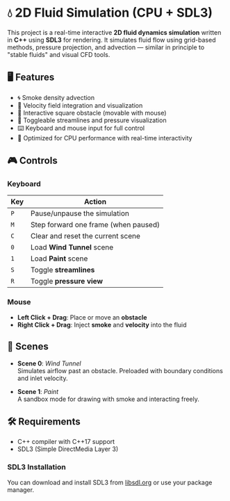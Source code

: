 # 💧 2D Fluid Simulation (CPU + SDL3)

This project is a real-time interactive **2D fluid dynamics simulation** written in **C++** using **SDL3** for rendering. It simulates fluid flow using grid-based methods, pressure projection, and advection — similar in principle to "stable fluids" and visual CFD tools.

## 🖥 Features

- 🌀 Smoke density advection
- 🌊 Velocity field integration and visualization
- 🧱 Interactive square obstacle (movable with mouse)
- 🧭 Toggleable streamlines and pressure visualization
- ⌨️ Keyboard and mouse input for full control
- 🔧 Optimized for CPU performance with real-time interactivity

## 🎮 Controls

### Keyboard
| Key       | Action                          |
|----------|----------------------------------|
| `P`      | Pause/unpause the simulation     |
| `M`      | Step forward one frame (when paused) |
| `C`      | Clear and reset the current scene |
| `0`      | Load **Wind Tunnel** scene       |
| `1`      | Load **Paint** scene             |
| `S`      | Toggle **streamlines**           |
| `R`      | Toggle **pressure view**         |

### Mouse
- **Left Click + Drag**: Place or move an **obstacle**
- **Right Click + Drag**: Inject **smoke** and **velocity** into the fluid

## 🧪 Scenes

- **Scene 0**: *Wind Tunnel*  
  Simulates airflow past an obstacle. Preloaded with boundary conditions and inlet velocity.

- **Scene 1**: *Paint*  
  A sandbox mode for drawing with smoke and interacting freely.

## 🛠 Requirements

- C++ compiler with C++17 support
- SDL3 (Simple DirectMedia Layer 3)

### SDL3 Installation
You can download and install SDL3 from [libsdl.org](https://www.libsdl.org/index.php) or use your package manager.
